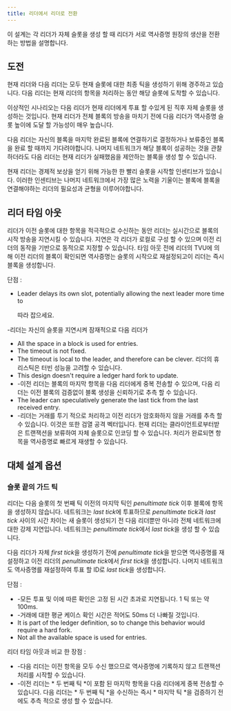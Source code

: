 ```yaml
---
title: 리더에서 리더로 전환
---
```


이 설계는 각 리더가 자체 슬롯을 생성 할 때 리더가 서로 역사증명 원장의 생산을 전환하는 방법을 설명합니다.

## 도전

현재 리더와 다음 리더는 모두 현재 슬롯에 ​​대한 최종 틱을 생성하기 위해 경주하고 있습니다. 다음 리더는 현재 리더의 항목을 처리하는 동안 해당 슬롯에 도착할 수 있습니다.

이상적인 시나리오는 다음 리더가 현재 리더에게 투표 할 수있게 된 직후 자체 슬롯을 생성하는 것입니다. 현재 리더가 전체 블록의 방송을 마치기 전에 다음 리더가 역사증명 슬롯 높이에 도달 할 가능성이 매우 높습니다.

다음 리더는 자신의 블록을 마지막 완료된 블록에 연결하기로 결정하거나 보류중인 블록을 완료 할 때까지 기다려야합니다. 나머지 네트워크가 해당 블록이 성공하는 것을 관찰하더라도 다음 리더는 현재 리더가 실패했음을 제안하는 블록을 생성 할 수 있습니다.

현재 리더는 경제적 보상을 얻기 위해 가능한 한 빨리 슬롯을 시작할 인센티브가 있습니다. 이러한 인센티브는 나머지 네트워크에서 가장 많은 노력을 기울이는 블록에 블록을 연결해야하는 리더의 필요성과 균형을 이루어야합니다.

## 리더 타임 아웃

리더가 이전 슬롯에 대한 항목을 적극적으로 수신하는 동안 리더는 실시간으로 블록의 시작 방송을 지연시킬 수 있습니다. 지연은 각 리더가 로컬로 구성 할 수 있으며 이전 리더의 동작을 기반으로 동적으로 지정할 수 있습니다. 타임 아웃 전에 리더의 TVU에 의해 이전 리더의 블록이 확인되면 역사증명는 슬롯의 시작으로 재설정되고이 리더는 즉시 블록을 생성합니다.

단점 :

- Leader delays its own slot, potentially allowing the next leader more time to

  따라 잡으세요.

-리더는 자신의 슬롯을 지연시켜 잠재적으로 다음 리더가

- All the space in a block is used for entries.
- The timeout is not fixed.
- The timeout is local to the leader, and therefore can be clever. 리더의 휴리스틱은 터빈 성능을 고려할 수 있습니다.
- This design doesn't require a ledger hard fork to update.
- -이전 리더는 블록의 마지막 항목을 다음 리더에게 중복 전송할 수 있으며, 다음 리더는 이전 블록의 검증없이 블록 생성을 신뢰하기로 추측 할 수 있습니다.
- The leader can speculatively generate the last tick from the last received entry.
- -리더는 거래를 투기 적으로 처리하고 이전 리더가 암호화하지 않을 거래를 추측 할 수 있습니다. 이것은 또한 검열 공격 벡터입니다. 현재 리더는 클라이언트로부터받은 트랜잭션을 보류하여 자체 슬롯으로 인코딩 할 수 있습니다. 처리가 완료되면 항목을 역사증명로 빠르게 재생할 수 있습니다.

## 대체 설계 옵션

### 슬롯 끝의 가드 틱

리더는 다음 슬롯의 첫 번째 틱 이전의 마지막 틱인 _penultimate tick_ 이후 블록에 항목을 생성하지 않습니다. 네트워크는 *last tick*에 투표하므로 *penultimate tick*과 _last tick_ 사이의 시간 차이는 새 슬롯이 생성되기 전 다음 리더뿐만 아니라 전체 네트워크에 대한 강제 지연입니다. 네트워크는 *penultimate tick*에서 *last tick*을 생성 할 수 있습니다.

다음 리더가 자체 *first tick*을 생성하기 전에 *penultimate tick*을 받으면 역사증명를 재설정하고 이전 리더의 *penultimate tick*에서 *first tick*을 생성합니다. 나머지 네트워크도 역사증명를 재설정하여 투표 할 ID로 *last tick*을 생성합니다.

단점 :

- -모든 투표 및 이에 따른 확인은 고정 된 시간 초과로 지연됩니다. 1 틱 또는 약 100ms.
- -거래에 대한 평균 케이스 확인 시간은 적어도 50ms 더 나빠질 것입니다.
- It is part of the ledger definition, so to change this behavior would require a hard fork.
- Not all the available space is used for entries.

리더 타임 아웃과 비교 한 장점 :

- -다음 리더는 이전 항목을 모두 수신 했으므로 역사증명에 기록하지 않고 트랜잭션 처리를 시작할 수 있습니다.
- -이전 리더는 * 두 번째 틱 *이 포함 된 마지막 항목을 다음 리더에게 중복 전송할 수 있습니다. 다음 리더는 * 두 번째 틱 *을 수신하는 즉시 * 마지막 틱 *을 검증하기 전에도 추측 적으로 생성 할 수 있습니다.
